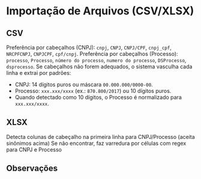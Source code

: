 # Importação de Arquivos (CSV/XLSX)

## CSV
 Preferência por cabeçalhos (CNPJ): `cnpj`, `CNPJ`, `CNPJ/CPF`, `cnpj_cpf`, `NRCPFCNPJ`, `CNPJCPF`, `cpf/cnpj`.
 Preferência por cabeçalhos (Processo): `processo`, `Processo`, `número do processo`, `numero do processo`, `DSProcesso`, `dsprocesso`.
 Se cabeçalhos não forem adequados, o sistema vasculha cada linha e extrai por padrões:
  - CNPJ: 14 dígitos puros ou máscara `00.000.000/0000-00`.
  - Processo: `xxx.xxx/xxxx` (ex.: `870.800/2017`) ou 10 dígitos puros.
  - Quando detectado como 10 dígitos, o Processo é normalizado para `xxx.xxx/xxxx`.

## XLSX
 Detecta colunas de cabeçalho na primeira linha para CNPJ/Processo (aceita sinônimos acima)
 Se não encontrar, faz varredura por células com regex para CNPJ e Processo

## Observações
